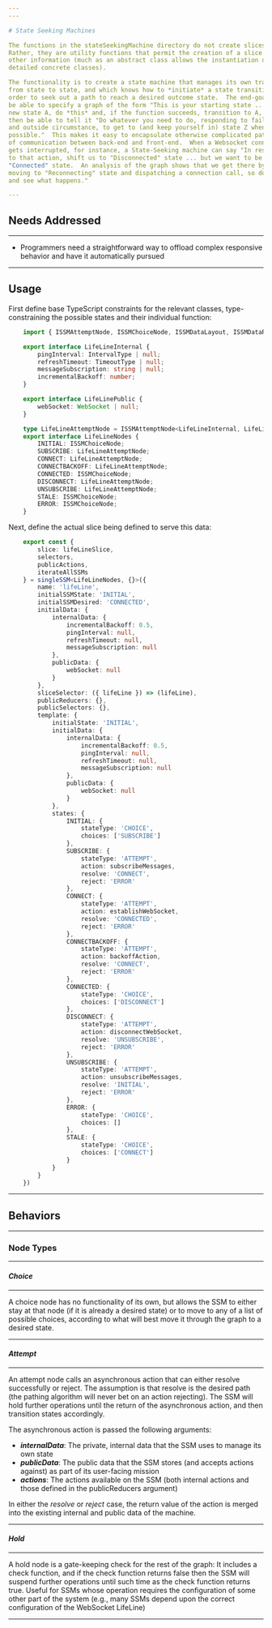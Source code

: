 ```yaml
---
---

# State Seeking Machines

The functions in the stateSeekingMachine directory do not create slices *directly*.
Rather, they are utility functions that permit the creation of a slice by providing
other information (much as an abstract class allows the instantiation of more
detailed concrete classes).

The functionality is to create a state machine that manages its own transition
from state to state, and which knows how to *initiate* a state transition in
order to seek out a path to reach a desired outcome state.  The end-goal is to
be able to specify a graph of the form "This is your starting state ... to reach
new state A, do *this* and, if the function succeeds, transition to A, etc." and
then be able to tell it "Do whatever you need to do, responding to failed calls
and outside circumstance, to get to (and keep yourself in) state Z when it is
possible."  This makes it easy to encapsulate otherwise complicated patterns
of communication between back-end and front-end.  When a Websocket connection
gets interrupted, for instance, a State-Seeking machine can say "In response
to that action, shift us to "Disconnected" state ... but we want to be in
"Connected" state.  An analysis of the graph shows that we get there by
moving to "Reconnecting" state and dispatching a connection call, so do that
and see what happens."

---
```


## Needs Addressed

---

- Programmers need a straightforward way to offload complex responsive behavior
and have it automatically pursued

---

## Usage

First define base TypeScript constraints for the relevant classes, type-constraining
the possible states and their individual function:

```ts
    import { ISSMAttemptNode, ISSMChoiceNode, ISSMDataLayout, ISSMDataReturn, ISSMAction } from '../stateSeekingMachine/baseClasses'

    export interface LifeLineInternal {
        pingInterval: IntervalType | null;
        refreshTimeout: TimeoutType | null;
        messageSubscription: string | null;
        incrementalBackoff: number;
    }

    export interface LifeLinePublic {
        webSocket: WebSocket | null;
    }

    type LifeLineAttemptNode = ISSMAttemptNode<LifeLineInternal, LifeLinePublic>
    export interface LifeLineNodes {
        INITIAL: ISSMChoiceNode;
        SUBSCRIBE: LifeLineAttemptNode;
        CONNECT: LifeLineAttemptNode;
        CONNECTBACKOFF: LifeLineAttemptNode;
        CONNECTED: ISSMChoiceNode;
        DISCONNECT: LifeLineAttemptNode;
        UNSUBSCRIBE: LifeLineAttemptNode;
        STALE: ISSMChoiceNode;
        ERROR: ISSMChoiceNode;
    }
```

Next, define the actual slice being defined to serve this data:

```ts
    export const {
        slice: lifeLineSlice,
        selectors,
        publicActions,
        iterateAllSSMs
    } = singleSSM<LifeLineNodes, {}>({
        name: 'lifeLine',
        initialSSMState: 'INITIAL',
        initialSSMDesired: 'CONNECTED',
        initialData: {
            internalData: {
                incrementalBackoff: 0.5,
                pingInterval: null,
                refreshTimeout: null,
                messageSubscription: null
            },
            publicData: {
                webSocket: null
            }
        },
        sliceSelector: ({ lifeLine }) => (lifeLine),
        publicReducers: {},
        publicSelectors: {},
        template: {
            initialState: 'INITIAL',
            initialData: {
                internalData: {
                    incrementalBackoff: 0.5,
                    pingInterval: null,
                    refreshTimeout: null,
                    messageSubscription: null
                },
                publicData: {
                    webSocket: null
                }
            },
            states: {
                INITIAL: {
                    stateType: 'CHOICE',
                    choices: ['SUBSCRIBE']
                },
                SUBSCRIBE: {
                    stateType: 'ATTEMPT',
                    action: subscribeMessages,
                    resolve: 'CONNECT',
                    reject: 'ERROR'
                },
                CONNECT: {
                    stateType: 'ATTEMPT',
                    action: establishWebSocket,
                    resolve: 'CONNECTED',
                    reject: 'ERROR'
                },
                CONNECTBACKOFF: {
                    stateType: 'ATTEMPT',
                    action: backoffAction,
                    resolve: 'CONNECT',
                    reject: 'ERROR'
                },
                CONNECTED: {
                    stateType: 'CHOICE',
                    choices: ['DISCONNECT']
                },
                DISCONNECT: {
                    stateType: 'ATTEMPT',
                    action: disconnectWebSocket,
                    resolve: 'UNSUBSCRIBE',
                    reject: 'ERROR'
                },
                UNSUBSCRIBE: {
                    stateType: 'ATTEMPT',
                    action: unsubscribeMessages,
                    resolve: 'INITIAL',
                    reject: 'ERROR'
                },
                ERROR: {
                    stateType: 'CHOICE',
                    choices: []
                },
                STALE: {
                    stateType: 'CHOICE',
                    choices: ['CONNECT']
                }
            }
        }
    })
```

---

## Behaviors

---

### Node Types

---

#### ***Choice***

---

A choice node has no functionality of its own, but allows the SSM to either stay at that node (if it is
already a desired state) or to move to any of a list of possible choices, according to what will best move it through
the graph to a desired state.

---

#### ***Attempt***

---

An attempt node calls an asynchronous action that can either resolve successfully or reject.  The
assumption is that resolve is the desired path (the pathing algorithm will never bet on an action
rejecting).  The SSM will hold further operations until the return of the asynchronous action, and
then transition states accordingly.

The asynchronous action is passed the following arguments:
- ***internalData***: The private, internal data that the SSM uses to manage its own state
- ***publicData***: The public data that the SSM stores (and accepts actions against) as part
of its user-facing mission
- ***actions***: The actions available on the SSM (both internal actions and those defined in
the publicReducers argument)

In either the *resolve* or *reject* case, the return value of the action is merged into the existing
internal and public data of the machine.

---

#### ***Hold***

---

A hold node is a gate-keeping check for the rest of the graph:  It includes a check function, and
if the check function returns false then the SSM will suspend further operations until such time
as the check function returns true.  Useful for SSMs whose operation requires the configuration of
some other part of the system (e.g., many SSMs depend upon the correct configuration of the WebSocket
LifeLine)

---